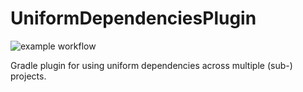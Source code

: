 # UniformDependenciesPlugin

![example workflow](https://github.com/thahnen/UniformDependenciesPlugin/actions/workflows/gradle.yml/badge.svg)

Gradle plugin for using uniform dependencies across multiple (sub-) projects.
